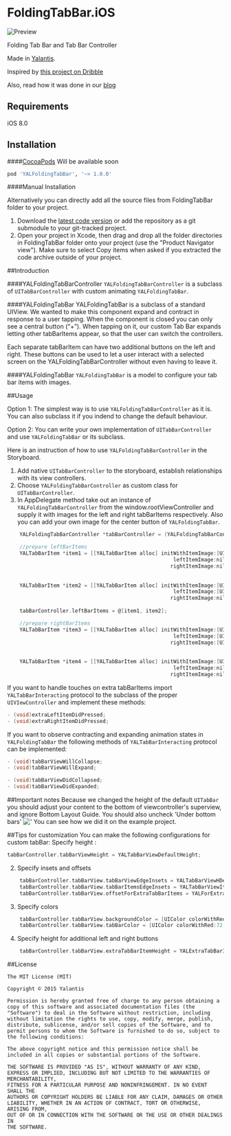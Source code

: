 # FoldingTabBar.iOS
![Preview](https://d13yacurqjgara.cloudfront.net/users/495792/screenshots/2003376/tab_bar_animation_fin-02.gif)

Folding Tab Bar and Tab Bar Controller

Made in [Yalantis](http://yalantis.com/).

Inspired by [this project on Dribble](https://dribbble.com/shots/2003376-Tab-Bar-Animation)

Also, read how it was done in our [blog](http://yalantis.com/blog/how_we_created_tab_bar_animation_for_ios/)

## Requirements
iOS 8.0

## Installation

####[CocoaPods](http://cocoapods.org)
Will be available soon
```ruby
pod 'YALFoldingTabBar', '~> 1.0.0'
```

####Manual Installation

Alternatively you can directly add all the source files from FoldingTabBar folder to your project.

1. Download the [latest code version](https://github.com/Yalantis/FoldingTabBar.iOS/archive/master.zip) or add the repository as a git submodule to your git-tracked project. 
2. Open your project in Xcode, then drag and drop all the folder directories in FoldingTabBar folder onto your project (use the "Product Navigator view"). Make sure to select Copy items when asked if you extracted the code archive outside of your project. 


##Introduction

####YALFoldingTabBarController
`YALFoldingTabBarController` is a subclass of `UITabBarController` with custom animating `YALFoldingTabBar`. 

####YALFoldingTabBar
YALFoldingTabBar is a subclass of a standard UIView. We wanted to make this component expand and contract in response to a user tapping. When the component is closed you can only see a central button (“+”). When tapping on it, our custom Tab Bar expands letting other tabBarItems appear, so that the user can switch the controllers.

Each separate tabBarItem can have two additional buttons on the left and right. These buttons can be used to let a user interact with a selected screen on the YALFoldingTabBarController without even having to leave it. 

####YALFoldingTabBar
`YALFoldingTabBar` is a model to configure your tab bar items with images. 


##Usage

Option 1: The simplest way is to use `YALFoldingTabBarController` as it is. You can also subclass it if you indend to change the default behaviour.

Option 2: You can write your own implementation of `UITabBarController `and use `YALFoldingTabBar` or its subclass.

Here is an instruction of how to use `YALFoldingTabBarController` in the Storyboard.

1. Add native `UITabBarController` to the storyboard, establish relationships with its view controllers.
2.  Choose `YALFoldingTabBarController` as custom class for `UITabBarController`.
3.  In AppDelegate method take out an instance of `YALFoldingTabBarController` from the window.rootViewController and supply it with images for the left and right tabBarItems respectively. Also you can add your own image for the center button of `YALFoldingTabBar`.

```objective-c
    YALFoldingTabBarController *tabBarController = (YALFoldingTabBarController *) self.window.rootViewController;

    //prepare leftBarItems
    YALTabBarItem *item1 = [[YALTabBarItem alloc] initWithItemImage:[UIImage imageNamed:@"nearby_icon"]
                                                      leftItemImage:nil
                                                     rightItemImage:nil];
    
    
    YALTabBarItem *item2 = [[YALTabBarItem alloc] initWithItemImage:[UIImage imageNamed:@"profile_icon"]
                                                      leftItemImage:[UIImage imageNamed:@"edit_icon"]
                                                     rightItemImage:nil];
    
    tabBarController.leftBarItems = @[item1, item2];

    //prepare rightBarItems
    YALTabBarItem *item3 = [[YALTabBarItem alloc] initWithItemImage:[UIImage imageNamed:@"chats_icon"]
                                                      leftItemImage:[UIImage imageNamed:@"search_icon"]
                                                     rightItemImage:[UIImage imageNamed:@"new_chat_icon"]];
    
    
    YALTabBarItem *item4 = [[YALTabBarItem alloc] initWithItemImage:[UIImage imageNamed:@"settings_icon"]
                                                      leftItemImage:nil
                                                     rightItemImage:nil];

```

If you want to handle touches on extra tabBarItems import `YALTabBarInteracting` protocol to the subclass of the proper `UIVIewController` and implement these methods: 

```objective-c
- (void)extraLeftItemDidPressed;
- (void)extraRightItemDidPressed;
```
 If you want to observe contracting and expanding animation states in `YALFoldingTabBar` the following methods of `YALTabBarInteracting` protocol can be implemented:
```objective-c
- (void)tabBarViewWillCollapse;
- (void)tabBarViewWillExpand;

- (void)tabBarViewDidCollapsed;
- (void)tabBarViewDidExpanded;
```

##Important notes
Because we changed the height of the default `UITabBar` you should adjust your content to the bottom of  viewcontroller's superview, and ignore Bottom Layout Guide.  You should also uncheck 'Under bottom bars'  !['](http://i.stack.imgur.com/Owlcz.png)
You can see how we did it on the example project.

##Tips for customization
You can make the following configurations for custom tabBar:
Specify height :
```objective-c
tabBarController.tabBarViewHeight = YALTabBarViewDefaultHeight;
```  
2) Specify insets and offsets
```objective-c
    tabBarController.tabBarView.tabBarViewEdgeInsets = YALTabBarViewHDefaultEdgeInsets;
    tabBarController.tabBarView.tabBarItemsEdgeInsets = YALTabBarViewItemsDefaultEdgeInsets;
    tabBarController.tabBarView.offsetForExtraTabBarItems = YALForExtraTabBarItemsDefaultOffset;

```  
3) Specify colors
```objective-c
    tabBarController.tabBarView.backgroundColor = [UIColor colorWithRed:94.0/255.0 green:91.0/255.0 blue:149.0/255.0 alpha:1];
    tabBarController.tabBarView.tabBarColor = [UIColor colorWithRed:72.0/255.0 green:211.0/255.0 blue:178.0/255.0 alpha:1];
```  
4) Specify height for additional left and right buttons
```objective-c
    tabBarController.tabBarView.extraTabBarItemHeight = YALExtraTabBarItemsDefaultHeight;
```  

##License

    The MIT License (MIT)

    Copyright © 2015 Yalantis

    Permission is hereby granted free of charge to any person obtaining a copy of this software and associated documentation files (the "Software") to deal in the Software without restriction, including without limitation the rights to use, copy, modify, merge, publish, distribute, sublicense, and/or sell copies of the Software, and to permit persons to whom the Software is furnished to do so, subject to the following conditions:

    The above copyright notice and this permission notice shall be included in all copies or substantial portions of the Software.

    THE SOFTWARE IS PROVIDED "AS IS", WITHOUT WARRANTY OF ANY KIND, EXPRESS OR IMPLIED, INCLUDING BUT NOT LIMITED TO THE WARRANTIES OF MERCHANTABILITY,
    FITNESS FOR A PARTICULAR PURPOSE AND NONINFRINGEMENT. IN NO EVENT SHALL THE
    AUTHORS OR COPYRIGHT HOLDERS BE LIABLE FOR ANY CLAIM, DAMAGES OR OTHER
    LIABILITY, WHETHER IN AN ACTION OF CONTRACT, TORT OR OTHERWISE, ARISING FROM,
    OUT OF OR IN CONNECTION WITH THE SOFTWARE OR THE USE OR OTHER DEALINGS IN
    THE SOFTWARE.









